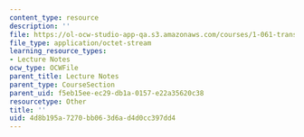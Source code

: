 ```yaml
---
content_type: resource
description: ''
file: https://ol-ocw-studio-app-qa.s3.amazonaws.com/courses/1-061-transport-processes-in-the-environment-fall-2008/4d8b195a7270bb063d6ad4d0cc397dd4_WALK2.AVI
file_type: application/octet-stream
learning_resource_types:
- Lecture Notes
ocw_type: OCWFile
parent_title: Lecture Notes
parent_type: CourseSection
parent_uid: f5eb15ee-ec29-db1a-0157-e22a35620c38
resourcetype: Other
title: ''
uid: 4d8b195a-7270-bb06-3d6a-d4d0cc397dd4
---
```

